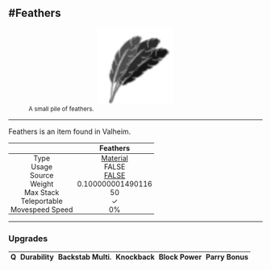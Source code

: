 <meta property="og:title" content="Feathers - MoreValheim" /><meta property="og:type" content="website" /><meta property="og:image" content="/assets/feathers.png" /><meta property="og:description" content="Feathers is an item found in Valheim." /><meta name="theme-color" content="#546D78"><meta name="twitter:card" content="summary_large_image">
#Feathers
-------------
<style>img {width:20px;}.tb {width:150px;display: block;margin-left: auto;margin-right: auto;}</style>

<style>.md-typeset table:not([class]) th:not([align]) {min-width:unset!important;}</style>
<style>td{padding:0em 0.3em!important;text-align:center!important;border-left:.05rem solid var(--md-default-fg-color--lightest)}</style>

<style>th{padding:0.1em 0.3em!important;text-align:center!important;font-weight:bold}</style>

<style>pre{text-align:right!important}</style>
<style>table tr td:first-child {border-left: 0;};</style>

<figure><img src="/assets/feathers.png" class="tb" /><figcaption><small>A small pile of feathers.</small></figcaption></figure>

-------------

Feathers is an item found in Valheim.

|        | Feathers              |
| ----------- | ------------------------------------ |
| Type | [Material](../../types/material)
| Usage | FALSE<br>
| Source | [FALSE](../../items/false)
| Weight | 0.100000001490116 |
| Max Stack | 50 |
| Teleportable | ✓
| Movespeed Speed | 0%


-------------

### Upgrades
| Q | Durability | Backstab Multi. | Knockback | Block Power | Parry Bonus
| - | - | - | - | - | - 
